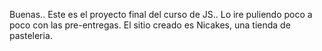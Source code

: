 Buenas..
  Este es el proyecto final del curso de JS.. Lo ire puliendo poco a poco con las pre-entregas.
  El sitio creado es Nicakes, una tienda de pasteleria.
  

